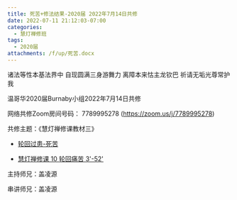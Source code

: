 ```yaml
---
title: 死苦+修法结果-2020届 2022年7月14日共修
date: 2022-07-11 21:12:03-07:00
categories:
  - 慧灯禅修班
tags:
  - 2020届
attachments: /f/up/死苦.docx
---
```

诸法等性本基法界中 自现圆满三身游舞力 离障本来怙主龙钦巴 祈请无垢光尊常护我

温哥华2020届Burnaby小组2022年7月14日共修

网络共修Zoom房间号码： 7789995278 (<https://zoom.us/j/7789995278>)

共修主题：《慧灯禅修课教材三》

* [轮回过患-死苦](https://s3.ca-central-1.wasabisys.com/hddata/f.huidengchanxiu.net/hdv/f/up/死苦.docx)

* [慧灯禅修课 10 轮回痛苦 3'-52'](https://www.youtube.com/watch?v=zYcgL6rQ4kc&ab_channel=%E6%85%A7%E7%81%AF%E4%B9%8B%E5%85%89%E7%BD%91%E7%AB%99) 

主持师兄：盖凌源

串讲师兄：盖凌源